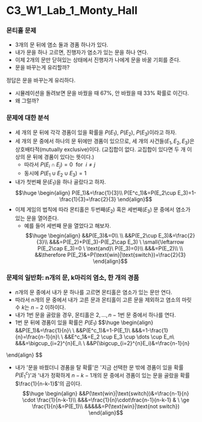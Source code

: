 # C3_W1_Lab_1_Monty_Hall
### 몬티홀 문제
- 3개의 문 뒤에 염소 둘과 경품 하나가 있다.
- 내가 문을 하나 고르면, 진행자가 염소가 있는 문을 하나 연다.
- 이제 2개의 문만 닫혀있는 상태에서 진행자가 나에게 문을 바꿀 기회를 준다.
- 문을 바꾸는게 유리할까?

정답은 문을 바꾸는게 유리하다.
- 시뮬레이션을 돌려보면 문을 바꿨을 때 67%, 안 바꿨을 때 33% 확률로 이긴다.
- 왜 그럴까?

### 문제에 대한 분석
- 세 개의 문 뒤에 각각 경품이 있을 확률을 $P(E_1)$, $P(E_2)$, $P(E_3)$이라고 하자.
- 세 개의 문 중에서 하나의 문 뒤에만 경품이 있으므로, 세 개의 사건들($E_1, E_2, E_3$)은 상호배타적(mutually exclusive)이다. (교집합이 없다. 교집합이 있다면 두 개 이상의 문 뒤에 경품이 있다는 뜻이다.)
	- 따라서 $P(E_i \cap E_j)=0 \ \ \text{for} \ \ i \neq j$
	- 동시에 $P(E_1 \cup E_2 \cup E_3)=1$
- 내가 첫번째 문($E_1$)을 하나 골랐다고 하자.
$$\huge \begin{align}
P(E_1)&=\frac{1}{3}\\
P(E^c_1)&=P(E_2\cup E_3)=1-\frac{1}{3}=\frac{2}{3}
\end{align}$$
- 이제 게임의 법칙에 따라 몬티홀은 두번째($E_2$) 혹은 세번째($E_3$) 문 중에서 염소가 있는 문을 열어준다.
	- 예를 들어 세번째 문을 열었다고 해보자.
$$\huge \begin{align}
&&P(E_3)&=0\\
\\
&&P(E_2\cup E_3)&=\frac{2}{3}\\
&&&=P(E_2)+P(E_3)-P(E_2\cap E_3) \ \small{\leftarrow P(E_2\cap E_3)=0 \ \text{and}\ P(E_3)=0}\\
&&&=P(E_2)\\
\\
&&\therefore P(E_2)&=P(\text{win}|\text{switch})=\frac{2}{3} 
\end{align}$$
### 문제의 일반화: n개의 문, k마리의 염소, 한 개의 경품
- $n$개의 문 중에서 내가 문 하나를 고르면 몬티홀은 염소가 있는 문만 연다.
- 따라서 n개의 문 중에서 내가 고른 문과 몬티홀이 고른 문을 제외하고 염소의 마릿수 $k$는 $n-2$ 이하이다.
- 내가 1번 문을 골랐을 경우, 몬티홀은 $2, \dots, n-1$번 문 중에서 하나를 연다.
- 1번 문 뒤에 경품이 있을 확률은 $P(E_1)$
$$\huge
\begin{align}
&&P(E_1)&=\frac{1}{n}\\
\\
&&P(E^c_1)&=1-P(E_1)\\
&&&=1-\frac{1}{n}=\frac{n-1}{n}\\
\\
&&E^c_1&=E_2 \cup E_3 \cup \dots \cup E_n\\
&&&=\bigcup_{i=2}^{n}E_i\\
\\
&&P(\bigcup_{i=2}^{n}E_i)&=\frac{n-1}{n}

\end{align}
$$
- 내가 '문을 바꿨더니 경품을 탈 확률'은 '지금 선택한 문 밖에 경품이 있을 확률 $P(E^c_1$)'과 '내가 정확하게 $n-k-1$개의 문 중에서 경품이 있는 문을 골랐을 확률 $\frac{1}{n-k-1}$'의 곱이다.
$$\huge
\begin{align}
&&P(\text{win}|\text{switch})&=\frac{n-1}{n} \cdot \frac{1}{n-k-1}\\
&&&=\frac{1}{n}\cdot\frac{n-1}{n-k-1} & \ \ge \frac{1}{n}&=P(E_1)\\
&&&&&=P(\text{win}|\text{not switch})
\end{align}$$